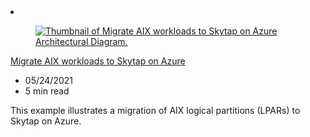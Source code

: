 <!-- This file is automatically generated by build/architectures/build_index.py. Any updates will be lost. -->

<!-- markdownlint-disable MD033 -->

<li class="grid-item item-column" data-categories="hybrid">
<article class="card">
    <div class="card-header has-margin-bottom-none" aria-hidden="true">
        <figure class="image diagram has-height-175 has-overflow-hidden level">
            <a href="/azure/architecture/example-scenario/mainframe/migrate-aix-workloads-to-skytap"><img src="/azure/architecture/browse/thumbs/migrate-aix-workloads-to-skytap.png" class="diagram" alt="Thumbnail of Migrate AIX workloads to Skytap on Azure Architectural Diagram." data-linktype="relative-path"></a>
        </figure>
    </div>
    <div class="card-content">
        <a class="card-content-title has-margin-top-none" href="/azure/architecture/example-scenario/mainframe/migrate-aix-workloads-to-skytap">
            <p>Migrate AIX workloads to Skytap on Azure</p>
        </a>
        <ul class="card-content-metadata">
            <li>05/24/2021</li>
            <li>5 min read</li>
        </ul>
        <p class="card-content-description">This example illustrates a migration of AIX logical partitions (LPARs) to Skytap on Azure.</p>
        <div class="bottom-to-top-fade is-hidden-mobile"></div>
    </div>
</article>
</li>